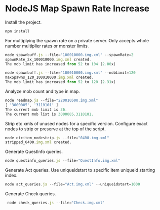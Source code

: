 # NodeJS Map Spawn Rate Increase

Install the project.

```javascript
npm install
```

For multiplying the spawn rate on a private server.
Only accepts whole number multiplier rates or monster limits.

```javascript
node spawnbuff.js --file="100010000.img.xml" --spawnRate=2
spawnRate_2x_100010000.img.xml created.
The mob limit has increased from 52 to 104 (2.00x)

node spawnbuff.js --file="100010000.img.xml" --mobLimit=120
maxSpawns_120_100010000.img.xml created.
The mob limit has increased from 52 to 120 (2.31x)
```

Analyze mob count and type in map.

```javascript
node readmap.js --file="220010500.img.xml"
[ '3000005', '3110101' ]
The current mob limit is 36.
The current mob list is 3000005,3110101.
```

Strip etc xmls of unused nodes for a specific version. 
Configure exact nodes to strip or preserve at the top of the script. 

```javascript
node etcitem_nodestrip.js --file="0400.img.xml"
stripped_0400.img.xml created.
```

Generate QuestInfo queries.

```javascript
node questinfo_queries.js --file="QuestInfo.img.xml"
```

Generate Act queries. Use uniqueidstart to specific item uniqueid starting index.

```javascript
node act_queries.js --file="Act.img.xml" --uniqueidstart=1000
```

Generate Check queries.

```javascript
 node check_queries.js --file="Check.img.xml"
 ```